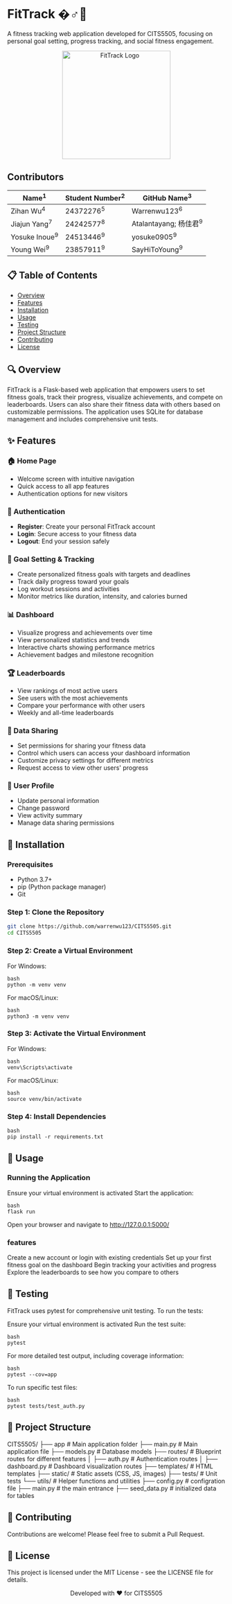 # FitTrack �️‍♂️💪

A fitness tracking web application developed for CITS5505, focusing on personal goal setting, progress tracking, and social fitness engagement.

<p align="center">
  <img src="https://raw.githubusercontent.com/username/CITS5505/master/static/images/logo.png" alt="FitTrack Logo" width="250" height="auto">
</p>

## Contributors

| Name<sup>1</sup>       | Student Number<sup>2</sup> | GitHub Name<sup>3</sup>       |
|------------------------|----------------------------|-------------------------------|
| Zihan Wu<sup>4</sup>    | 24372276<sup>5</sup>       | Warrenwu123<sup>6</sup>       |
| Jiajun Yang<sup>7</sup>  | 24242577<sup>8</sup>       | Atalantayang; 杨佳君<sup>9</sup> |
| Yosuke Inoue<sup>9</sup> | 24513446<sup>9</sup>       | yosuke0905<sup>9</sup>        |
| Young Wei<sup>9</sup>    | 23857911<sup>9</sup>       | SayHiToYoung<sup>9</sup>      |

## 📋 Table of Contents
- [Overview](#-overview)
- [Features](#-features)
- [Installation](#-installation)
- [Usage](#-usage)
- [Testing](#-testing)
- [Project Structure](#-project-structure)
- [Contributing](#-contributing)
- [License](#-license)

## 🔍 Overview
FitTrack is a Flask-based web application that empowers users to set fitness goals, track their progress, visualize achievements, and compete on leaderboards. Users can also share their fitness data with others based on customizable permissions. The application uses SQLite for database management and includes comprehensive unit tests.

## ✨ Features

### 🏠 Home Page
- Welcome screen with intuitive navigation
- Quick access to all app features
- Authentication options for new visitors

### 🔐 Authentication
- **Register**: Create your personal FitTrack account
- **Login**: Secure access to your fitness data
- **Logout**: End your session safely

### 🎯 Goal Setting & Tracking
- Create personalized fitness goals with targets and deadlines
- Track daily progress toward your goals
- Log workout sessions and activities
- Monitor metrics like duration, intensity, and calories burned

### 📊 Dashboard
- Visualize progress and achievements over time
- View personalized statistics and trends
- Interactive charts showing performance metrics
- Achievement badges and milestone recognition

### 🏆 Leaderboards
- View rankings of most active users
- See users with the most achievements
- Compare your performance with other users
- Weekly and all-time leaderboards

### 🔄 Data Sharing
- Set permissions for sharing your fitness data
- Control which users can access your dashboard information
- Customize privacy settings for different metrics
- Request access to view other users' progress

### 👤 User Profile
- Update personal information
- Change password
- View activity summary
- Manage data sharing permissions

## 🔧 Installation

### Prerequisites
- Python 3.7+
- pip (Python package manager)
- Git

### Step 1: Clone the Repository
```bash
git clone https://github.com/warrenwu123/CITS5505.git
cd CITS5505
```
### Step 2: Create a Virtual Environment
For Windows:
```
bash
python -m venv venv
```
For macOS/Linux:
```
bash
python3 -m venv venv
```
### Step 3: Activate the Virtual Environment
For Windows:
```
bash
venv\Scripts\activate
```
For macOS/Linux:
```
bash
source venv/bin/activate
```
### Step 4: Install Dependencies
```
bash
pip install -r requirements.txt
```
## 🚀 Usage
### Running the Application

Ensure your virtual environment is activated
Start the application:

```
bash
flask run
```
Open your browser and navigate to http://127.0.0.1:5000/

### features

Create a new account or login with existing credentials
Set up your first fitness goal on the dashboard
Begin tracking your activities and progress
Explore the leaderboards to see how you compare to others

## 🧪 Testing
FitTrack uses pytest for comprehensive unit testing. To run the tests:

Ensure your virtual environment is activated
Run the test suite:
```
bash
pytest
```
For more detailed test output, including coverage information:
```
bash
pytest --cov=app
```
To run specific test files:
```
bash
pytest tests/test_auth.py
```
## 📁 Project Structure
CITS5505/
├── app            # Main application folder
  ├── main.py              # Main application file
  ├── models.py           # Database models
  ├── routes/             # Blueprint routes for different features
  │   ├── auth.py         # Authentication routes
  │   ├── dashboard.py    # Dashboard visualization routes
  ├── templates/          # HTML templates
  ├── static/             # Static assets (CSS, JS, images)
  ├── tests/              # Unit tests
  └── utils/              # Helper functions and utilities
├── config.py              # configration file
├── main.py               # the main entrance
├── seed_data.py          # initialized data for tables


## 👥 Contributing
Contributions are welcome! Please feel free to submit a Pull Request.
## 📄 License
This project is licensed under the MIT License - see the LICENSE file for details.

<p align="center">
  Developed with ❤️ for CITS5505
</p>
